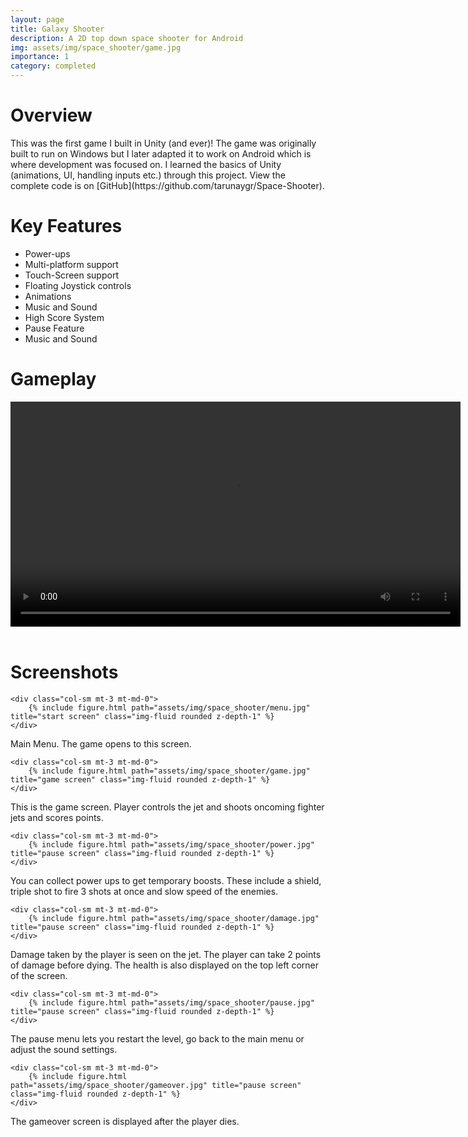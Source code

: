 ```yaml
---
layout: page
title: Galaxy Shooter
description: A 2D top down space shooter for Android
img: assets/img/space_shooter/game.jpg
importance: 1
category: completed
---
```

<h1>Overview</h1>
This was the first game I built in Unity (and ever)! The game was originally built to run on Windows but I later adapted it to work on Android which is where development was focused on. I learned the basics of Unity (animations, UI, handling inputs etc.) through this project. View the complete code is on [GitHub](https://github.com/tarunaygr/Space-Shooter).
<!-- Every project has a beautiful feature showcase page.
It's easy to include images in a flexible 3-column grid format.
Make your photos 1/3, 2/3, or full width.
-->
<!-- To give your project a background in the portfolio page, just add the img tag to the front matter like so:  -->
<!-- 
    ---
    layout: page
    title: project
    description: a project with a background image
    img: /assets/img/12.jpg
    ---
 -->

<h1>Key Features</h1>

<ul>
<li>Power-ups</li>
<li>Multi-platform support</li>
<li>Touch-Screen support</li>
<li>Floating Joystick controls</li>
<li>Animations</li>
<li>Music and Sound</li>
<li>High Score System</li>
<li>Pause Feature</li>
<li>Music and Sound</li>
</ul>
<!-- </div> -->
<h1>Gameplay</h1>
<div class="row justify-content-center">
<video width="720" controls preload='auto'>
  <source src="../../assets/vid/space_shooter.mp4" type="video/mp4">
  <!-- <source src="movie.ogg" type="video/ogg"> -->
  Your browser does not support the video tag.
</video>
</div>
<br>
<h1>Screenshots</h1>

<div class="row">

    <div class="col-sm mt-3 mt-md-0">
        {% include figure.html path="assets/img/space_shooter/menu.jpg" title="start screen" class="img-fluid rounded z-depth-1" %}
    </div>
</div>
<div class="caption">
   Main Menu. The game opens to this screen.
</div>
<div class="row">

    <div class="col-sm mt-3 mt-md-0">
        {% include figure.html path="assets/img/space_shooter/game.jpg" title="game screen" class="img-fluid rounded z-depth-1" %}
    </div>
</div>
<div class="caption">
    This is the game screen. Player controls the jet and shoots oncoming fighter jets and scores points.
</div>

<div class="row">

    <div class="col-sm mt-3 mt-md-0">
        {% include figure.html path="assets/img/space_shooter/power.jpg" title="pause screen" class="img-fluid rounded z-depth-1" %}
    </div>
</div>
<div class="caption">
    You can collect power ups to get temporary boosts. These include a shield, triple shot to fire 3 shots at once and slow speed of the enemies.
</div>
<div class="row">

    <div class="col-sm mt-3 mt-md-0">
        {% include figure.html path="assets/img/space_shooter/damage.jpg" title="pause screen" class="img-fluid rounded z-depth-1" %}
    </div>
</div>
<div class="caption">
    Damage taken by the player is seen on the jet. The player can take 2 points of damage before dying. The health is also displayed on the top left corner of the screen.
</div>
<div class="row">

    <div class="col-sm mt-3 mt-md-0">
        {% include figure.html path="assets/img/space_shooter/pause.jpg" title="pause screen" class="img-fluid rounded z-depth-1" %}
    </div>
</div>
<div class="caption">
    The pause menu lets you restart the level, go back to the main menu or adjust the sound settings.
</div>
<div class="row">

    <div class="col-sm mt-3 mt-md-0">
        {% include figure.html path="assets/img/space_shooter/gameover.jpg" title="pause screen" class="img-fluid rounded z-depth-1" %}
    </div>
</div>
<div class="caption">
    The gameover screen is displayed after the player dies.
</div>

